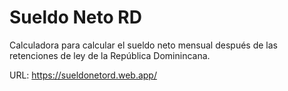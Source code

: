 # Sueldo Neto RD

Calculadora para calcular el sueldo neto mensual después de las retenciones de ley de la República Dominincana.

URL: https://sueldonetord.web.app/